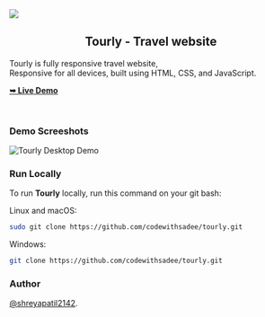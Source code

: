 
  <img src="./travel-app/readme-images/project-logo.png" />

  <h2 align="center">Tourly - Travel website</h2>

  Tourly is fully responsive travel website, <br />Responsive for all devices, built using HTML, CSS, and JavaScript.

  <a href="https://travel-app-jade-omega.vercel.app/"><strong>➥ Live Demo</strong></a>


<br />

### Demo Screeshots

![Tourly Desktop Demo](./travel-app/readme-images/desktop.png "Desktop Demo")


### Run Locally

To run **Tourly** locally, run this command on your git bash:

Linux and macOS:

```bash
sudo git clone https://github.com/codewithsadee/tourly.git
```

Windows:

```bash
git clone https://github.com/codewithsadee/tourly.git
```

### Author 

[@shreyapatil2142](https://github.com/Shreyapatil2142).


